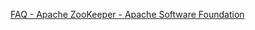 [FAQ - Apache ZooKeeper - Apache Software Foundation](https://cwiki.apache.org/confluence/display/ZOOKEEPER/FAQ)

